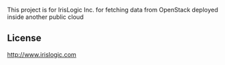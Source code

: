 This project is for IrisLogic Inc. for fetching data from OpenStack deployed 
inside another public cloud 

License
--------
http://www.irislogic.com